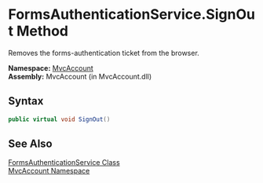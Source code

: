 FormsAuthenticationService.SignOut Method
=========================================
Removes the forms-authentication ticket from the browser.

**Namespace:** [MvcAccount][1]  
**Assembly:** MvcAccount (in MvcAccount.dll)

Syntax
------

```csharp
public virtual void SignOut()
```


See Also
--------
[FormsAuthenticationService Class][2]  
[MvcAccount Namespace][1]  

[1]: ../README.md
[2]: README.md